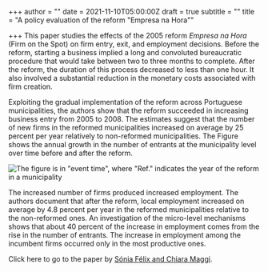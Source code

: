 +++
author = ""
date = 2021-11-10T05:00:00Z
draft = true
subtitle = ""
title = "A policy evaluation of the reform \"Empresa na Hora\""

+++
This paper studies the effects of the 2005 reform _Empresa na Hora_ (Firm on the Spot) on firm entry, exit, and employment decisions. Before the reform, starting a business implied a long and convoluted bureaucratic procedure that would take between two to three months to complete. After the reform, the duration of this process decreased to less than one hour. It also involved a substantial reduction in the monetary costs associated with firm creation.

Exploiting the gradual implementation of the reform across Portuguese municipalities, the authors show that the reform succeeded in increasing business entry from 2005 to 2008. The estimates suggest that the number of new firms in the reformed municipalities increased on average by 25 percent per year relatively to non-reformed municipalities. The Figure shows the annual growth in the number of entrants at the municipality level over time before and after the reform.

![The figure is in "event time", where "Ref." indicates the year of the reform in a municipality](/v1636554845/research_report/Screen_Shot_2021-11-10_at_9.33.45_AM_gcpyqt.png 'Impact of "Empresa na Hora" on local firm creation')

The increased number of firms produced increased employment. The authors document that after the reform, local employment increased on average by 4.8 percent per year in the reformed municipalities relative to the non-reformed ones. An investigation of the micro-level mechanisms shows that about 40 percent of the increase in employment comes from the rise in the number of entrants. The increase in employment among the incumbent firms occurred only in the most productive ones.

Click here to go to the paper by [Sónia Félix and Chiara Maggi](https://econpapers.repec.org/paper/ptuwpaper/w201904.htm).